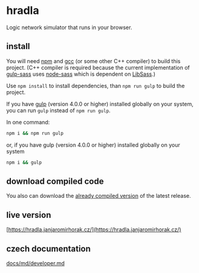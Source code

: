 # hradla
Logic network simulator that runs in your browser.

## install
You will need [npm](https://www.npmjs.com/) and [gcc](https://gcc.gnu.org/) (or some other C++ compiler) to build this project. (C++ compiler is required because the current implementation of [gulp-sass](https://github.com/dlmanning/gulp-sass) uses [node-sass](https://github.com/sass/node-sass) which
is dependent on [LibSass](https://github.com/sass/libsass).)

Use `npm install` to install dependencies, than `npm run gulp` to build the project.

If you have [gulp](https://github.com/gulpjs/gulp) (version 4.0.0 or higher) installed globally on your system,
you can run `gulp` instead of `npm run gulp`.

In one command:
```bash
npm i && npm run gulp
```
or, if you have gulp (version 4.0.0 or higher) installed globally on your system
```bash
npm i && gulp
```

## download compiled code
You also can download the [already compiled version](https://github.com/janjaromirhorak/hradla/releases/latest) of the latest release.

## live version
[https://hradla.janjaromirhorak.cz/](https://hradla.janjaromirhorak.cz/)

## czech documentation
[docs/md/developer.md](docs/md/developer.md)

